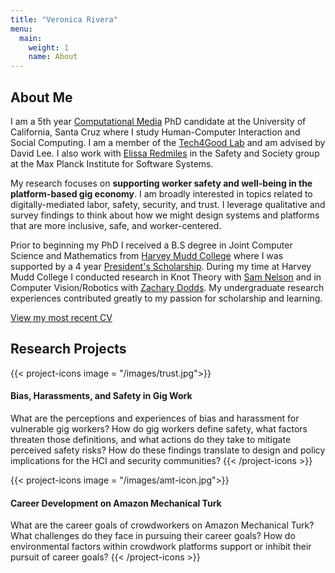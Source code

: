 ```yaml
---
title: "Veronica Rivera"
menu:
  main:
    weight: 1
    name: About
---
```


## About Me

I am a 5th year [Computational Media][compmedia] PhD candidate at the University of California, Santa Cruz where I study Human-Computer Interaction and Social Computing. I am a member of the [Tech4Good Lab][t4good] and am advised by David Lee. I also work with [Elissa Redmiles][Elissa] in the Safety and Society group at the Max Planck Institute for Software Systems.

My research focuses on **supporting worker safety and well-being in the platform-based gig economy**. I am broadly interested in topics related to digitally-mediated labor, safety, security, and trust. I leverage qualitative and survey findings to think about how we might design systems and platforms that are more inclusive, safe, and worker-centered. 

Prior to beginning my PhD I received a B.S degree in Joint Computer Science and Mathematics from [Harvey Mudd College][hmc] where I was supported by a 4 year [President's Scholarship][psp]. During my time at Harvey Mudd College I conducted research in Knot Theory with [Sam Nelson][nelson] and in Computer Vision/Robotics with [Zachary Dodds][dodds]. My undergraduate research experiences contributed greatly to my passion for scholarship and learning. 

[View my most recent CV][CV]

## Research Projects
{{< project-icons image = "/images/trust.jpg">}}
#### Bias, Harassments, and Safety in Gig Work 
What are the perceptions and experiences of bias and harassment for vulnerable gig workers? How do gig workers define safety, what factors threaten those definitions, and what actions do they take to mitigate perceived safety risks? How do these findings translate to design and policy implications for the HCI and security communities? 
{{< /project-icons >}}

{{< project-icons image = "/images/amt-icon.jpg">}}
#### Career Development on Amazon Mechanical Turk 
What are the career goals of crowdworkers on Amazon Mechanical Turk? What challenges do they face in pursuing their career goals? How do environmental factors within crowdwork platforms support or inhibit their pursuit of career goals? 
{{< /project-icons >}}






[hmc]: https://www.hmc.edu/
[compmedia]: https://grad.soe.ucsc.edu/computational-media
[t4good]: https://tech4good.soe.ucsc.edu/
[psp]: https://www.hmc.edu/admission/afford/scholarships-and-grants/merit-based-scholarships/presidents-scholars-program/ 
[nelson]: https://www1.cmc.edu/pages/faculty/VNelson/
[dodds]: https://www.cs.hmc.edu/~dodds/ 
[CV]: /docs/VeronicaRivera_CV_F21.pdf
[Elissa]: https://elissaredmiles.com/


